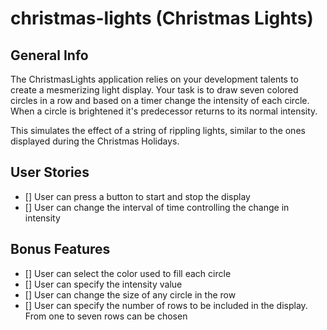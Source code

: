 # christmas-lights (Christmas Lights)

## General Info

The ChristmasLights application relies on your development talents to create a mesmerizing light display. Your task is to draw seven colored circles in a row and based on a timer change the intensity of each circle. When a circle is brightened it's predecessor returns to its normal intensity.

This simulates the effect of a string of rippling lights, similar to the ones displayed during the Christmas Holidays.

## User Stories

* [] User can press a button to start and stop the display
* [] User can change the interval of time controlling the change in intensity

## Bonus Features

* [] User can select the color used to fill each circle
* [] User can specify the intensity value
* [] User can change the size of any circle in the row
* [] User can specify the number of rows to be included in the display. From one to seven rows can be chosen